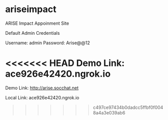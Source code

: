 # ariseimpact
 ARISE Impact Appoinment Site

Default Admin Credentials

Username: admin
Password: Arise@@12

<<<<<<< HEAD
Demo Link: ace926e42420.ngrok.io
=======
Demo Link: http://arise.socchat.net

Local Link: ace926e42420.ngrok.io

>>>>>>> c497ce97434b0dadcc5ffbf0f0048a4a3e039ab6

